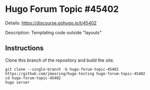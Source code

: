 # Hugo Forum Topic #45402

Details: <https://discourse.gohugo.io/t/45402>

Description: Templating code outside "layouts"

## Instructions

Clone this branch of the repository and build the site.

```text
git clone --single-branch -b hugo-forum-topic-45402 https://github.com/jmooring/hugo-testing hugo-forum-topic-45402
cd hugo-forum-topic-45402
hugo server
```
